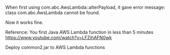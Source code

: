 When first using com.abc.AwsLambda::alterPayload, it gave error message: class com.abc.AwsLambda cannot be found.

Now it works fine. 

Reference:
You first Java AWS Lambda function in less than 5 minutes
https://www.youtube.com/watch?v=LFZihAFN0wk

Deploy common2.jar to AWS Lambda functions
